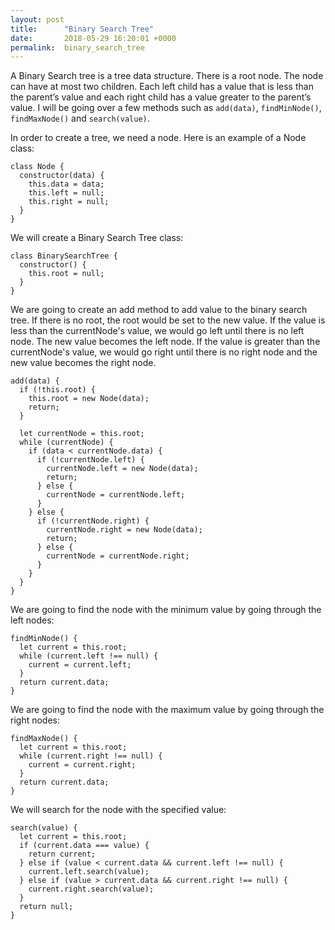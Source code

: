 ```yaml
---
layout: post
title:      "Binary Search Tree"
date:       2018-05-29 16:20:01 +0000
permalink:  binary_search_tree
---
```



A Binary Search tree is a tree data structure. There is a root node. The node can have at most two children. Each left child has a value that is less than the parent’s value and each right child has a value greater to the parent’s value. I will be going over a few methods such as `add(data)`, `findMinNode()`, `findMaxNode()` and `search(value)`.

In order to create a tree, we need a node. Here is an example of a Node class:

```
class Node {
  constructor(data) {
    this.data = data;
    this.left = null;
    this.right = null;
  }
}

```

We will create a Binary Search Tree class:

```
class BinarySearchTree {
  constructor() {
    this.root = null;
  }
}

```

We are going to create an add method to add value to the binary search tree. If there is no root, the root would be set to the new value. If the value is less than the currentNode's value, we would go left until there is no left node. The new value becomes the left node. If the value is greater than the currentNode's value, we would go right until there is no right node and the new value becomes the right node.

```
add(data) {
  if (!this.root) {
    this.root = new Node(data);
    return;
  }

  let currentNode = this.root;
  while (currentNode) {
    if (data < currentNode.data) {
      if (!currentNode.left) {
        currentNode.left = new Node(data);
        return;
      } else {
        currentNode = currentNode.left;
      }
    } else { 
      if (!currentNode.right) {
        currentNode.right = new Node(data);
        return;
      } else {
        currentNode = currentNode.right;
      }
    }
  }
}
```

We are going to find the node with the minimum value by going through the left nodes:

```
findMinNode() {
  let current = this.root;
  while (current.left !== null) { 
    current = current.left;
  } 
  return current.data;
}
```

We are going to find the node with the maximum value by going through the right nodes:

```
findMaxNode() {
  let current = this.root;
  while (current.right !== null) {
    current = current.right;
  }
  return current.data;
}
```

We will search for the node with the specified value:

```
search(value) {
  let current = this.root;
  if (current.data === value) {
    return current;
  } else if (value < current.data && current.left !== null) {
    current.left.search(value);
  } else if (value > current.data && current.right !== null) {
    current.right.search(value);
  }
  return null;
}
```
